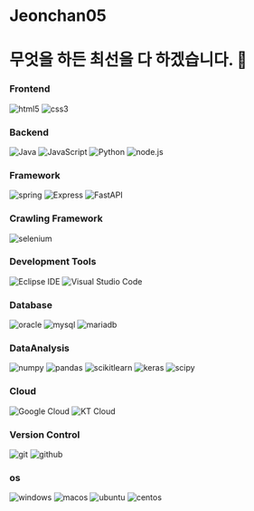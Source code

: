 # Jeonchan05
# 무엇을 하든 최선을 다 하겠습니다. 👋
### Frontend
![html5](https://img.shields.io/badge/html5-E34F26.svg?&style=for-the-badge&logo=html5&logoColor=white)
![css3](https://img.shields.io/badge/css3-1572B6.svg?&style=for-the-badge&logo=css3&logoColor=white)
### Backend
![Java](https://img.shields.io/badge/Java-007396.svg?&style=for-the-badge&logo=Java&logoColor=white)
![JavaScript](https://img.shields.io/badge/JavaScript-F7DF1E.svg?&style=for-the-badge&logo=JavaScript&logoColor=white)
![Python](https://img.shields.io/badge/Python-3776AB.svg?&style=for-the-badge&logo=Python&logoColor=white)
![node.js](https://img.shields.io/badge/Node.js-339933.svg?&style=for-the-badge&logo=nodedotjs&logoColor=white)
### Framework
![spring](https://img.shields.io/badge/springboot-6DB33F.svg?&style=for-the-badge&logo=springboot&logoColor=white)
![Express](https://img.shields.io/badge/Express-000000.svg?&style=for-the-badge&logo=Express&logoColor=white)
![FastAPI](https://img.shields.io/badge/FastAPI-009688.svg?&style=for-the-badge&logo=FastAPI&logoColor=white)
### Crawling Framework
![selenium](https://img.shields.io/badge/selenium-43B02A.svg?&style=for-the-badge&logo=selenium&logoColor=white)
### Development Tools
![Eclipse IDE](https://img.shields.io/badge/Eclipse%20IDE-2C2255.svg?&style=for-the-badge&logo=Eclipse%20IDE&logoColor=white)
![Visual Studio Code](https://img.shields.io/badge/Visual%20Studio%20Code-007ACC.svg?&style=for-the-badge&logo=Visual%20Studio%20Code&logoColor=white)
### Database
![oracle](https://img.shields.io/badge/oracle-F80000?style=flat-square&logo=oracle&logoColor=white)
![mysql](https://img.shields.io/badge/mysql-4479A1?style=flat-square&logo=mysql&logoColor=white)
![mariadb](https://img.shields.io/badge/mariadb-003545?style=flat-square&logo=mariadb&logoColor=white)
### DataAnalysis
![numpy](https://img.shields.io/badge/numpy-013243?style=flat-square&logo=numpy&logoColor=white)
![pandas](https://img.shields.io/badge/pandas-150458?style=flat-square&logo=pandas&logoColor=white)
![scikitlearn](https://img.shields.io/badge/scikitlearn-F7931E?style=flat-square&logo=scikitlearn&logoColor=white)
![keras](https://img.shields.io/badge/keras-D00000?style=flat-square&logo=keras&logoColor=white)
![scipy](https://img.shields.io/badge/scipy-8CAAE6?style=flat-square&logo=scipy&logoColor=white)

### Cloud
![Google Cloud](https://img.shields.io/badge/Google%20Cloud-4285F4?style=flat-square&logo=Google%20Cloud&logoColor=white)
![KT Cloud](https://img.shields.io/badge/KT%20Cloud-FF3300?style=flat-square&logo=icloud&logoColor=white)
### Version Control
![git](https://img.shields.io/badge/Git-F05032?style=flat-square&logo=git&logoColor=white)
![github](https://img.shields.io/badge/GitHub-181717?style=flat-square&logo=github&logoColor=white)
### os
![windows](https://img.shields.io/badge/windows-0078D4?style=flat-square&logo=windows&logoColor=white)
![macos](https://img.shields.io/badge/macos-000000?style=flat-square&logo=macos&logoColor=white)
![ubuntu](https://img.shields.io/badge/ubuntu-E95420?style=flat-square&logo=ubuntu&logoColor=white)
![centos](https://img.shields.io/badge/centos-262577?style=flat-square&logo=centos&logoColor=white)
<!--
**jeonchan05/jeonchan05** is a ✨ _special_ ✨ repository because its `README.md` (this file) appears on your GitHub profile.

Here are some ideas to get you started:

- 🔭 I’m currently working on ...
- 🌱 I’m currently learning ...
- 👯 I’m looking to collaborate on ...
- 🤔 I’m looking for help with ...
- 💬 Ask me about ...
- 📫 How to reach me: ...
- 😄 Pronouns: ...
- ⚡ Fun fact: ...
-->
